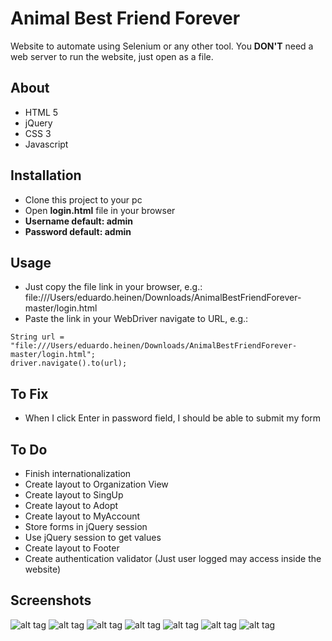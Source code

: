 # Animal Best Friend Forever

Website to automate using Selenium or any other tool.
You **DON'T** need a web server to run the website, just open as a file.

## About
- HTML 5
- jQuery
- CSS 3
- Javascript

## Installation
- Clone this project to your pc
- Open **login.html** file in your browser
- **Username default: admin**
- **Password default: admin**

## Usage
- Just copy the file link in your browser, e.g.: file:///Users/eduardo.heinen/Downloads/AnimalBestFriendForever-master/login.html
- Paste the link in your WebDriver navigate to URL, e.g.: 
```
String url = "file:///Users/eduardo.heinen/Downloads/AnimalBestFriendForever-master/login.html";
driver.navigate().to(url);
```

## To Fix
- When I click Enter in password field, I should be able to submit my form

## To Do
- Finish internationalization
- Create layout to Organization View
- Create layout to SingUp
- Create layout to Adopt
- Create layout to MyAccount
- Store forms in jQuery session
- Use jQuery session to get values
- Create layout to Footer
- Create authentication validator (Just user logged may access inside the website)

## Screenshots

![alt tag](https://github.com/eheinen/animal-best-friend-forever/blob/master/screenshots/screen01.png)
![alt tag](https://github.com/eheinen/animal-best-friend-forever/blob/master/screenshots/screen02.png)
![alt tag](https://github.com/eheinen/animal-best-friend-forever/blob/master/screenshots/screen03.png)
![alt tag](https://github.com/eheinen/animal-best-friend-forever/blob/master/screenshots/screen04.png)
![alt tag](https://github.com/eheinen/animal-best-friend-forever/blob/master/screenshots/screen05.png)
![alt tag](https://github.com/eheinen/animal-best-friend-forever/blob/master/screenshots/screen06.png)
![alt tag](https://github.com/eheinen/animal-best-friend-forever/blob/master/screenshots/screen07.png)
